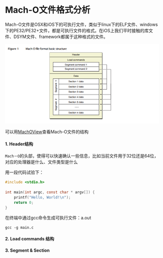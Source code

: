 # Mach-O文件格式分析

Mach-O文件是OSX和iOS下的可执行文件，类似于linux下的ELF文件、windows下的PE32/PE32+文件，都是可执行文件的格式。在iOS上我们平时接触的库文件、DSYM文件、framework都属于这种格式的文件。

![mach-O_structure](./img/mach-O_structure.png)

可以用[MachOView](https://sourceforge.net/projects/machoview/)查看Mach-O文件的结构

#### 1. Header结构

`Mach－O`的头部，使得可以快速确认一些信息，比如当前文件用于32位还是64位，对应的处理器是什么、文件类型是什么

用一段代码试验下：

```objective-c
#include <stdio.h>

int main(int argc, const char * argv[]) {
    printf("Hello, World!\n");
    return 0;
}
```

在终端中通过gcc命令生成可执行文件：a.out

```shell
gcc -g main.c
```



#### 2. Load commands 结构

#### 3. Segment & Section



